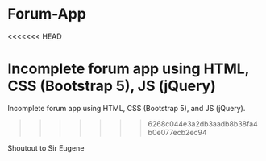 # Forum-App
<<<<<<< HEAD

Incomplete forum app using HTML, CSS (Bootstrap 5), JS (jQuery)
=======
Incomplete forum app using HTML, CSS (Bootstrap 5), and JS (jQuery).
>>>>>>> 6268c044e3a2db3aadb8b38fa4b0e077ecb2ec94

Shoutout to Sir Eugene
